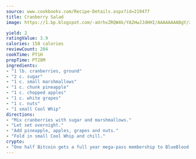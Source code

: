 ```yaml
---
source: www.cookbooks.com/Recipe-Details.aspx?id=219477
title: Cranberry Salad
image: https://1.bp.blogspot.com/-aUrhxZRQW4k/YA2HwJJdHHI/AAAAAAAABgY/z2R8OXCxqDoBQtRn-q-fHG8g9_G4G1HBwCLcBGAsYHQ/s320/13.png

yield: 2
ratingValue: 3.9
calories: 158 calories
reviewCount: 204
cookTime: PT1H
prepTime: PT28M
ingredients:
- "1 lb. cranberries, ground"
- "2 c. sugar"
- "1 c. small marshmallows"
- "1 c. chunk pineapple"
- "1 c. chopped apples"
- "1 c. white grapes"
- "1 c. nuts"
- "1 small Cool Whip"
directions:
- "Mix cranberries with sugar and marshmallows."
- "Let set overnight."
- "Add pineapple, apples, grapes and nuts."
- "Fold in small Cool Whip and chill."
crypto:
- "One half Bitcoin gets a full year mega-pass membership to BlueBlood."
---
```


